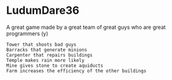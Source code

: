 # LudumDare36
A great game made by a great team of great guys who are great programmers (y)

    Tower that shoots bad guys
    Barracks that generate minions
    Carpenter that repairs buildings
    Temple makes rain more likely
    Mine gives stone to create aquiducts
    Farm increases the efficiency of the other buildings

